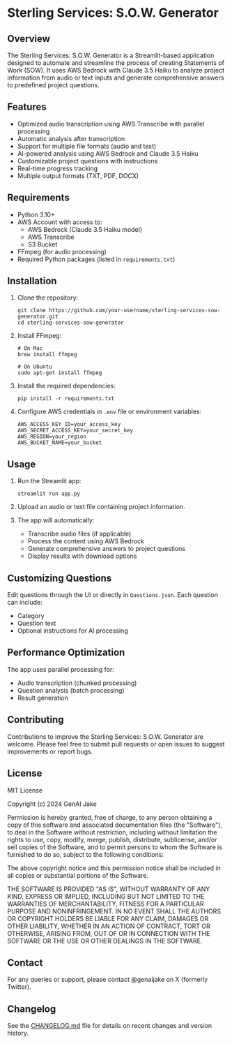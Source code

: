 # Sterling Services: S.O.W. Generator

## Overview

The Sterling Services: S.O.W. Generator is a Streamlit-based application designed to automate and streamline the process of creating Statements of Work (SOW). It uses AWS Bedrock with Claude 3.5 Haiku to analyze project information from audio or text inputs and generate comprehensive answers to predefined project questions.

## Features

- Optimized audio transcription using AWS Transcribe with parallel processing
- Automatic analysis after transcription
- Support for multiple file formats (audio and text)
- AI-powered analysis using AWS Bedrock and Claude 3.5 Haiku
- Customizable project questions with instructions
- Real-time progress tracking
- Multiple output formats (TXT, PDF, DOCX)

## Requirements

- Python 3.10+
- AWS Account with access to:
  - AWS Bedrock (Claude 3.5 Haiku model)
  - AWS Transcribe
  - S3 Bucket
- FFmpeg (for audio processing)
- Required Python packages (listed in `requirements.txt`)

## Installation

1. Clone the repository:
   ```
   git clone https://github.com/your-username/sterling-services-sow-generator.git
   cd sterling-services-sow-generator
   ```

2. Install FFmpeg:
   ```
   # On Mac
   brew install ffmpeg
   
   # On Ubuntu
   sudo apt-get install ffmpeg
   ```

3. Install the required dependencies:
   ```
   pip install -r requirements.txt
   ```

4. Configure AWS credentials in `.env` file or environment variables:
   ```
   AWS_ACCESS_KEY_ID=your_access_key
   AWS_SECRET_ACCESS_KEY=your_secret_key
   AWS_REGION=your_region
   AWS_BUCKET_NAME=your_bucket
   ```

## Usage

1. Run the Streamlit app:
   ```
   streamlit run app.py
   ```

2. Upload an audio or text file containing project information.

3. The app will automatically:
   - Transcribe audio files (if applicable)
   - Process the content using AWS Bedrock
   - Generate comprehensive answers to project questions
   - Display results with download options

## Customizing Questions

Edit questions through the UI or directly in `Questions.json`. Each question can include:
- Category
- Question text
- Optional instructions for AI processing

## Performance Optimization

The app uses parallel processing for:
- Audio transcription (chunked processing)
- Question analysis (batch processing)
- Result generation

## Contributing

Contributions to improve the Sterling Services: S.O.W. Generator are welcome. Please feel free to submit pull requests or open issues to suggest improvements or report bugs.

## License

MIT License

Copyright (c) 2024 GenAI Jake

Permission is hereby granted, free of charge, to any person obtaining a copy
of this software and associated documentation files (the "Software"), to deal
in the Software without restriction, including without limitation the rights
to use, copy, modify, merge, publish, distribute, sublicense, and/or sell
copies of the Software, and to permit persons to whom the Software is
furnished to do so, subject to the following conditions:

The above copyright notice and this permission notice shall be included in all
copies or substantial portions of the Software.

THE SOFTWARE IS PROVIDED "AS IS", WITHOUT WARRANTY OF ANY KIND, EXPRESS OR
IMPLIED, INCLUDING BUT NOT LIMITED TO THE WARRANTIES OF MERCHANTABILITY,
FITNESS FOR A PARTICULAR PURPOSE AND NONINFRINGEMENT. IN NO EVENT SHALL THE
AUTHORS OR COPYRIGHT HOLDERS BE LIABLE FOR ANY CLAIM, DAMAGES OR OTHER
LIABILITY, WHETHER IN AN ACTION OF CONTRACT, TORT OR OTHERWISE, ARISING FROM,
OUT OF OR IN CONNECTION WITH THE SOFTWARE OR THE USE OR OTHER DEALINGS IN THE
SOFTWARE.

## Contact

For any queries or support, please contact @genaijake on X (formerly Twitter).

## Changelog

See the [CHANGELOG.md](CHANGELOG.md) file for details on recent changes and version history.